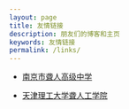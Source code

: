 ```yaml
---
layout: page
title: 友情链接
description: 朋友们的博客和主页
keywords: 友情链接
permalink: /links/
---
```


<ul>
<li><a href="http://www.njlrxx.com/">南京市聋人高级中学</a></li>
</ul>
<ul>
<li><a href="http://ylr.tjut.edu.cn/">天津理工大学聋人工学院</a></li>
</ul>
